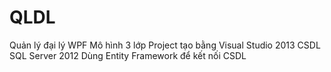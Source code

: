 # QLDL
Quản lý đại lý
WPF Mô hình 3 lớp
Project tạo bằng Visual Studio 2013
CSDL SQL Server 2012 
Dùng Entity Framework để kết nối CSDL
